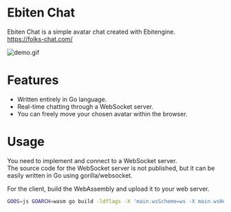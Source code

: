 
# Ebiten Chat
Ebiten Chat is a simple avatar chat created with Ebitengine.   
https://folks-chat.com/

![demo.gif](demo.gif)

# Features
- Written entirely in Go language.
- Real-time chatting through a WebSocket server.
- You can freely move your chosen avatar within the browser.

# Usage
You need to implement and connect to a WebSocket server.   
The source code for the WebSocket server is not published, but it can be easily written in Go using gorilla/websocket.

For the client, build the WebAssembly and upload it to your web server.
```bash
GOOS=js GOARCH=wasm go build -ldflags -X 'main.wsScheme=ws -X main.wsHost=localhost:8000' -o ebiten_chat.wasm
```